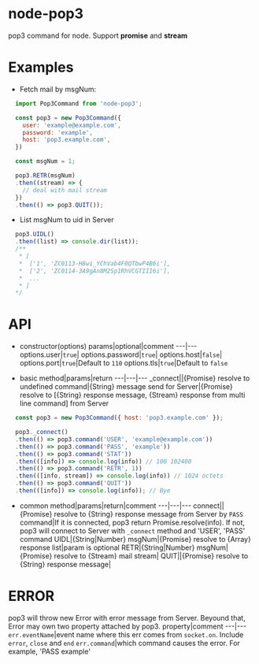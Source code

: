 # node-pop3
pop3 command for node. Support **promise** and **stream**

# Examples
* Fetch mail by msgNum:
```javascript
  import Pop3Command from 'node-pop3';

  const pop3 = new Pop3Command({
    user: 'example@example.com',
    password: 'example',
    host: 'pop3.example.com',
  })

  const msgNum = 1;

  pop3.RETR(msgNum)
  .then((stream) => {
    // deal with mail stream
  })
  .then(() => pop3.QUIT());
```
* List msgNum to uid in Server
```javascript
  pop3.UIDL()
  .then((list) => console.dir(list));
  /**
   * [
   *  ['1', 'ZC0113-H8wi_YChVab4F0QTbwP4B6i'],
   *  ['2', 'ZC0114-3A9gAn8M2Sp1RhVCGTIII6i'],
   *  ...
   * ]
  */
```
# API
* constructor(options)
params|optional|comment
---|---
options.user|`true`|
options.password|`true`|
options.host|`false`|
options.port|`true`|Default to `110`
options.tls|`true`|Default to `false`

* basic
method|params|return
---|---|---
_connect||{Promise} resolve to undefined
command|{String} message send for Server|{Promise} resolve to [{String} response message, {Stream} response from multi line command] from Server

```javascript
  const pop3 = new Pop3Command({ host: 'pop3.example.com' });

  pop3._connect()
  .then(() => pop3.command('USER', 'example@example.com'))
  .then(() => pop3.command('PASS', 'example'))
  .then(() => pop3.command('STAT'))
  .then(([info]) => console.log(info)) // 100 102400
  .then(() => pop3.command('RETR', 1))
  .then(([info, stream]) => console.log(info)) // 1024 octets
  .then(() => pop3.command('QUIT'))
  .then(([info]) => console.log(info)); // Bye

```

* common
method|params|return|comment
---|---|---
connect||{Promise} resolve to {String} response message from Server by `PASS` command|If it is connected, pop3 return Promise.resolve(info). If not, pop3 will connect to Server with `_connect` method and 'USER', 'PASS' command
UIDL|{String|Number} msgNum|{Promise} resolve to {Array} response list|param is optional
RETR|{String|Number} msgNum|{Promise} resolve to {Stream} mail stream|
QUIT||{Promise} resolve to {String} response message|

# ERROR
pop3 will throw new Error with error message from Server.
Beyound that, Error may own two property attached by pop3.
property|comment
---|---
`err.eventName`|event name where this err comes from `socket.on`. Include `error`, `close` and `end`
`err.command`|which command causes the error. For example, 'PASS example'

